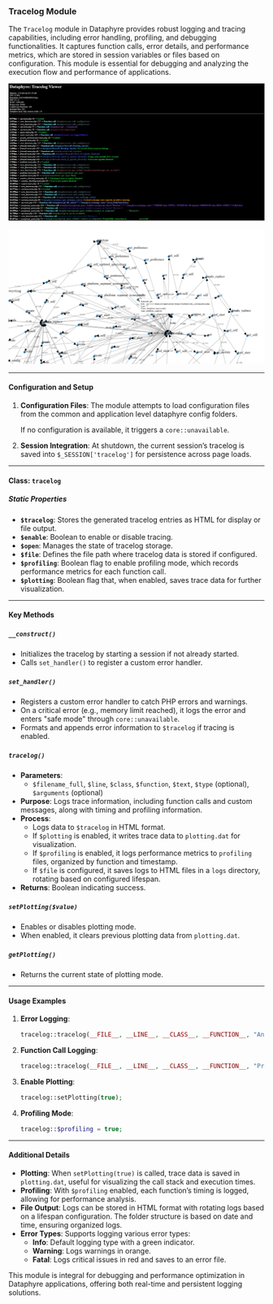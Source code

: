 ### Tracelog Module

The `Tracelog` module in Dataphyre provides robust logging and tracing capabilities, including error handling, profiling, and debugging functionalities. It captures function calls, error details, and performance metrics, which are stored in session variables or files based on configuration. This module is essential for debugging and analyzing the execution flow and performance of applications.

![Dataphyre Tracelog Viewer Example](Tracelog_Viewer_Example.png "Dataphyre Tracelog Viewer Example")

![Dataphyre Tracelog Plotting Example](Tracelog_Plotting_Example.png "Dataphyre Tracelog Plotting Example")

---

#### Configuration and Setup

1. **Configuration Files**: The module attempts to load configuration files from the common and application level dataphyre config folders.
   
   If no configuration is available, it triggers a `core::unavailable`.

2. **Session Integration**: At shutdown, the current session’s tracelog is saved into `$_SESSION['tracelog']` for persistence across page loads.

---

#### Class: `tracelog`

##### Static Properties

- **`$tracelog`**: Stores the generated tracelog entries as HTML for display or file output.
- **`$enable`**: Boolean to enable or disable tracing.
- **`$open`**: Manages the state of tracelog storage.
- **`$file`**: Defines the file path where tracelog data is stored if configured.
- **`$profiling`**: Boolean flag to enable profiling mode, which records performance metrics for each function call.
- **`$plotting`**: Boolean flag that, when enabled, saves trace data for further visualization.

---

#### Key Methods

##### `__construct()`
- Initializes the tracelog by starting a session if not already started.
- Calls `set_handler()` to register a custom error handler.

##### `set_handler()`
- Registers a custom error handler to catch PHP errors and warnings.
- On a critical error (e.g., memory limit reached), it logs the error and enters "safe mode" through `core::unavailable`.
- Formats and appends error information to `$tracelog` if tracing is enabled.

##### `tracelog()`
- **Parameters**:
  - `$filename_full`, `$line`, `$class`, `$function`, `$text`, `$type` (optional), `$arguments` (optional)
- **Purpose**: Logs trace information, including function calls and custom messages, along with timing and profiling information.
- **Process**:
  - Logs data to `$tracelog` in HTML format.
  - If `$plotting` is enabled, it writes trace data to `plotting.dat` for visualization.
  - If `$profiling` is enabled, it logs performance metrics to `profiling` files, organized by function and timestamp.
  - If `$file` is configured, it saves logs to HTML files in a `logs` directory, rotating based on configured lifespan.
- **Returns**: Boolean indicating success.

##### `setPlotting($value)`
- Enables or disables plotting mode.
- When enabled, it clears previous plotting data from `plotting.dat`.

##### `getPlotting()`
- Returns the current state of plotting mode.

---

#### Usage Examples

1. **Error Logging**:
   ```php
   tracelog::tracelog(__FILE__, __LINE__, __CLASS__, __FUNCTION__, "An error occurred", "fatal");
   ```

2. **Function Call Logging**:
   ```php
   tracelog::tracelog(__FILE__, __LINE__, __CLASS__, __FUNCTION__, "Processing request", "function_call", func_get_args());
   ```

3. **Enable Plotting**:
   ```php
   tracelog::setPlotting(true);
   ```

4. **Profiling Mode**:
   ```php
   tracelog::$profiling = true;
   ```

---

#### Additional Details

- **Plotting**: When `setPlotting(true)` is called, trace data is saved in `plotting.dat`, useful for visualizing the call stack and execution times.
- **Profiling**: With `$profiling` enabled, each function’s timing is logged, allowing for performance analysis.
- **File Output**: Logs can be stored in HTML format with rotating logs based on a lifespan configuration. The folder structure is based on date and time, ensuring organized logs.
- **Error Types**: Supports logging various error types:
  - **Info**: Default logging type with a green indicator.
  - **Warning**: Logs warnings in orange.
  - **Fatal**: Logs critical issues in red and saves to an error file.

This module is integral for debugging and performance optimization in Dataphyre applications, offering both real-time and persistent logging solutions.